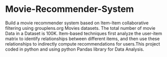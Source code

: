 # Movie-Recommender-System

Build a movie recommender system based on Item-Item collaborative filtering using grouplens.org Movies datasets. The total number of movie Data in a Dataset is 100K. Item-based techniques first analyze the user-item matrix to identify relationships between different items, and then use these relationships to indirectly compute recommendations for users.This project coded in python and using python Pandas library for Data Analysis. 

